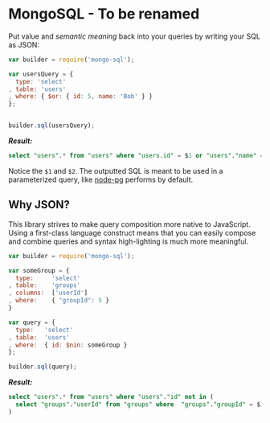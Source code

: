 # MongoSQL - To be renamed

Put value and _semantic meaning_ back into your queries by writing your SQL as JSON:

```javascript
var builder = require('mongo-sql');

var usersQuery = {
  type: 'select'
, table: 'users'
, where: { $or: { id: 5, name: 'Bob' } }
};


builder.sql(usersQuery);
```

___Result:___

```sql
select "users".* from "users" where "users.id" = $1 or "users"."name" = $2
```

Notice the ```$1``` and ```$2```. The outputted SQL is meant to be used in a parameterized query, like [node-pg]() performs by default.

## Why JSON?

This library strives to make query composition more native to JavaScript. Using a first-class language construct means that you can easily compose and combine queries and syntax high-lighting is much more meaningful.

```javascript
var builder = require('mongo-sql');

var someGroup = {
  type:     'select'
, table:    'groups'
, columns:  ['userId']
, where:    { "groupId": 5 }
}

var query = {
  type:   'select'
, table:  'users'
, where:  { id: $nin: someGroup }
};

builder.sql(query);
```

___Result:___

```sql
select "users".* from "users" where "users"."id" not in (
  select "groups"."userId" from "groups" where  "groups"."groupId" = $1
)
```
